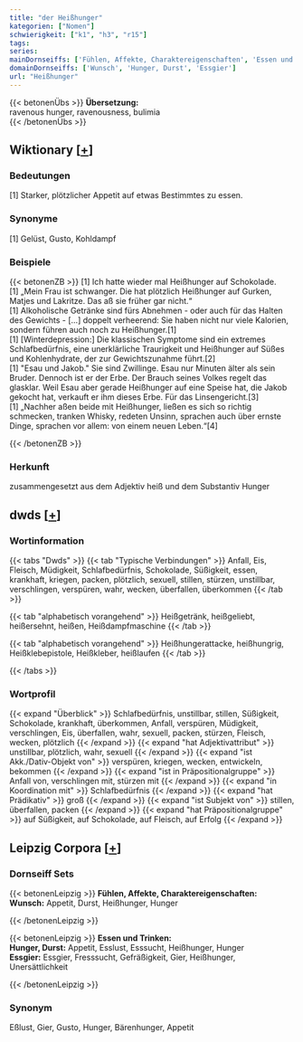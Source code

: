 ```yaml
---
title: "der Heißhunger"
kategorien: ["Nomen"]
schwierigkeit: ["k1", "h3", "r15"]
tags:
series:
mainDornseiffs: ['Fühlen, Affekte, Charaktereigenschaften', 'Essen und Trinken']
domainDornseiffs: ['Wunsch', 'Hunger, Durst', 'Essgier']
url: "Heißhunger"
---
```


{{< betonenÜbs >}}
**Übersetzung:**  
ravenous hunger, ravenousness, bulimia  
{{< /betonenÜbs >}}

## Wiktionary [[+](https://de.wiktionary.org/wiki/Heißhunger)]

### Bedeutungen
[1] Starker, plötzlicher Appetit auf etwas Bestimmtes zu essen.  

### Synonyme
[1] Gelüst, Gusto, Kohldampf  

### Beispiele
{{< betonenZB >}}
[1] Ich hatte wieder mal Heißhunger auf Schokolade.  
[1] „Mein Frau ist schwanger. Die hat plötzlich Heißhunger auf Gurken, Matjes und Lakritze. Das aß sie früher gar nicht.“  
[1] Alkoholische Getränke sind fürs Abnehmen - oder auch für das Halten des Gewichts - […] doppelt verheerend: Sie haben nicht nur viele Kalorien, sondern führen auch noch zu Heißhunger.[1]  
[1] [Winterdepression:] Die klassischen Symptome sind ein extremes Schlafbedürfnis, eine unerklärliche Traurigkeit und Heißhunger auf Süßes und Kohlenhydrate, der zur Gewichtszunahme führt.[2]  
[1] "Esau und Jakob." Sie sind Zwillinge. Esau nur Minuten älter als sein Bruder. Dennoch ist er der Erbe. Der Brauch seines Volkes regelt das glasklar. Weil Esau aber gerade Heißhunger auf eine Speise hat, die Jakob gekocht hat, verkauft er ihm dieses Erbe. Für das Linsengericht.[3]  
[1] „Nachher aßen beide mit Heißhunger, ließen es sich so richtig schmecken, tranken Whisky, redeten Unsinn, sprachen auch über ernste Dinge, sprachen vor allem: von einem neuen Leben.“[4]  

{{< /betonenZB >}}
### Herkunft
zusammengesetzt aus dem Adjektiv heiß und dem Substantiv Hunger  



## dwds [[+](https://www.dwds.de/wb/Heißhunger)]

### Wortinformation
{{< tabs "Dwds" >}}
{{< tab "Typische Verbindungen" >}}
Anfall, Eis, Fleisch, Müdigkeit, Schlafbedürfnis, Schokolade, Süßigkeit, essen, krankhaft, kriegen, packen, plötzlich, sexuell, stillen, stürzen, unstillbar, verschlingen, verspüren, wahr, wecken, überfallen, überkommen
{{< /tab >}}

{{< tab "alphabetisch vorangehend" >}}
Heißgetränk, heißgeliebt, heißersehnt, heißen, Heißdampfmaschine
{{< /tab >}}

{{< tab "alphabetisch vorangehend" >}}
Heißhungerattacke, heißhungrig, Heißklebepistole, Heißkleber, heißlaufen
{{< /tab >}}

{{< /tabs >}}

### Wortprofil
{{< expand "Überblick" >}} Schlafbedürfnis, unstillbar, stillen, Süßigkeit, Schokolade, krankhaft, überkommen, Anfall, verspüren, Müdigkeit, verschlingen, Eis, überfallen, wahr, sexuell, packen, stürzen, Fleisch, wecken, plötzlich {{< /expand >}}
{{< expand "hat Adjektivattribut" >}} unstillbar, plötzlich, wahr, sexuell {{< /expand >}}
{{< expand "ist Akk./Dativ-Objekt von" >}} verspüren, kriegen, wecken, entwickeln, bekommen {{< /expand >}}
{{< expand "ist in Präpositionalgruppe" >}} Anfall von, verschlingen mit, stürzen mit {{< /expand >}}
{{< expand "in Koordination mit" >}} Schlafbedürfnis {{< /expand >}}
{{< expand "hat Prädikativ" >}} groß {{< /expand >}}
{{< expand "ist Subjekt von" >}} stillen, überfallen, packen {{< /expand >}}
{{< expand "hat Präpositionalgruppe" >}} auf Süßigkeit, auf Schokolade, auf Fleisch, auf Erfolg {{< /expand >}}

## Leipzig Corpora [[+](https://corpora.uni-leipzig.de/en/res?word=Heißhunger&corpusId=deu_newscrawl-public_2018)]

### Dornseiff Sets
{{< betonenLeipzig >}}
**Fühlen, Affekte, Charaktereigenschaften:**  
**Wunsch:** Appetit, Durst, Heißhunger, Hunger  

{{< /betonenLeipzig >}}


{{< betonenLeipzig >}}
**Essen und Trinken:**  
**Hunger, Durst:** Appetit, Esslust, Esssucht, Heißhunger, Hunger  
**Essgier:** Essgier, Fresssucht, Gefräßigkeit, Gier, Heißhunger, Unersättlichkeit  

{{< /betonenLeipzig >}}

### Synonym
Eßlust, Gier, Gusto, Hunger, Bärenhunger, Appetit

